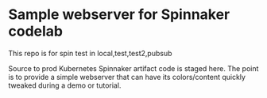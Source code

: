 # Sample webserver for Spinnaker codelab

This repo is for spin test in local,test,test2,pubsub

Source to prod Kubernetes Spinnaker artifact code is staged here. The point is
to provide a simple webserver that can have its colors/content quickly tweaked
during a demo or tutorial.
